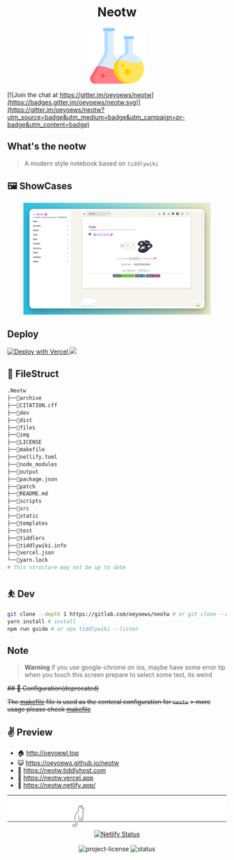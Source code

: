 <div align="center">

<h1>Neotw</h1>

<img src="./img/flask.png" height=128 alt="flask">

</div>

[![Join the chat at https://gitter.im/oeyoews/neotw](https://badges.gitter.im/oeyoews/neotw.svg)](https://gitter.im/oeyoews/neotw?utm_source=badge&utm_medium=badge&utm_campaign=pr-badge&utm_content=badge)

## What's the neotw

> A modern style notebook based on `tiddlywiki`

## 🖼️ ShowCases

<center>
<img src="./img/011.png" height=256 alt="011">
</center>

<!-- ## Features -->

<!-- - 一键部署 -->

## Deploy

<!-- https://vercel.com/docs/deploy-button -->
<a target="_blank" href="https://vercel.com/new/clone?repository-url=https%3A%2F%2Fgithub.com%2Foeyoews%2Fneotw">
<img src="https://vercel.com/button" alt="Deploy with Vercel" />
</a>

<!-- https://docs.netlify.com/site-deploys/create-deploys/ -->
<a target="_blank" href="https://app.netlify.com/start/deploy?repository=https://github.com/oeyoews/neotw">
<img src="https://www.netlify.com/img/deploy/button.svg">
</a>

## 📂 FileStruct

```bash
.Neotw
├──📁archive
├──📁CITATION.cff
├──📁dev
├──📁dist
├──📁files
├──📁img
├──📁LICENSE
├──📁makefile
├──📁netlify.toml
├──📁node_modules
├──📁output
├──📁package.json
├──📁patch
├──📁README.md
├──📁scripts
├──📁src
├──📁static
├──📁templates
├──📁test
├──📁tiddlers
├──📁tiddlywiki.info
├──📁vercel.json
└──📁yarn.lock
# This structure may not be up to date
```

## ⛹️ Dev

```bash
git clone --depth 1 https://gitlab.com/oeyoews/neotw # or git clone --depth 1 https://github.com/oeyoews/neotw
yarn install # install
npm run guide # or npx tiddlywiki --listen
```

## Note

> **Warning**
> if you use google-chrome on ios, maybe have some error tip when you touch this
> screen prepare to select some text, its weird

~~## 🐥 Configuration(deprecated)~~

~~The [makefile](makefile) file is used as the centeral configuration for `neotw`~~
~~> more usage please check [makefile](makefile)~~

## ✌ Preview

- 🏠 http://oeyoewl.top
- 😺 https://oeyoews.github.io/neotw
- 🦿 https://neotw.tiddlyhost.com
- 🌋 https://neotw.vercel.app
- 🤺 https://neotw.netlify.app/

---

<div align="center">
<div>
<img src="./img/cat.svg" alt="cat"/>
</div>
<a target="_blank" href="https://app.netlify.com/sites/neotw/deploys">
<img src="https://api.netlify.com/api/v1/badges/7654bd58-2df9-4962-9a81-4cca9cf78b9c/deploy-status" alt="Netlify Status" >
 </a>
 <br>
 <br>
<img src="https://img.shields.io/badge/License-MIT-blueviolet.svg?style=for-the-badge&color=blue" alt="project-license">
<img src="https://img.shields.io/badge/Status-DONE-blueviolet.svg?style=for-the-badge&logo=Chakra-Ui&color=90E59A&logoColor=green" alt="status" >
</div>
